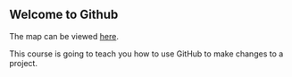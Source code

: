 ## Welcome to Github

The map can be viewed [here](https://beardofedu.github.io/wf-map/).

This course is going to teach you how to use GitHub to make changes to a project.
